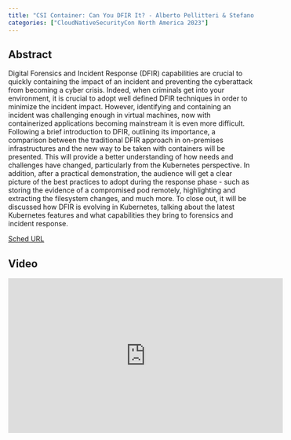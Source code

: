 ```yaml
---
title: "CSI Container: Can You DFIR It? - Alberto Pellitteri & Stefano Chierici, Sysdig"
categories: ["CloudNativeSecurityCon North America 2023"]
---
```


## Abstract

Digital Forensics and Incident Response (DFIR) capabilities are crucial to quickly containing the impact of an incident and preventing the cyberattack from becoming a cyber crisis. Indeed, when criminals get into your environment, it is crucial to adopt well defined DFIR techniques in order to minimize the incident impact. However, identifying and containing an incident was challenging enough in virtual machines, now with containerized applications becoming mainstream it is even more difficult. Following a brief introduction to DFIR, outlining its importance, a comparison between the traditional DFIR approach in on-premises infrastructures and the new way to be taken with containers will be presented. This will provide a better understanding of how needs and challenges have changed, particularly from the Kubernetes perspective. In addition, after a practical demonstration, the audience will get a clear picture of the best practices to adopt during the response phase - such as storing the evidence of a compromised pod remotely, highlighting and extracting the filesystem changes, and much more. To close out, it will be discussed how DFIR is evolving in Kubernetes, talking about the latest Kubernetes features and what capabilities they bring to forensics and incident response.

[Sched URL](https://cloudnativesecurityconna23.sched.com/event/0993afc71130862c5776384dd78e805c)

## Video

<iframe width='560' height='315' src='https://www.youtube.com/embed/oAJ0Pq0l_RY' frameborder='0' allow='accelerometer; autoplay; encrypted-media; gyroscope; picture-in-picture' allowfullscreen></iframe>
